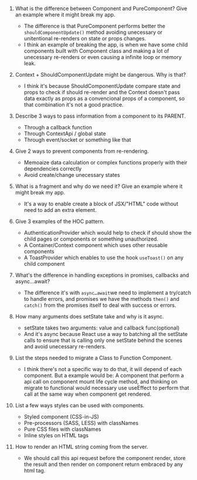 1. What is the difference between Component and PureComponent?
   Give an example where it might break my app.

   - The difference is that PureComponent performs better the `shouldComponentUpdate()` method avoiding unecessary or unitentional re-renders on state or props changes.
   - I think an example of breaking the app, is when we have some child components built with Component class and making a lot of unecessary re-renders or even causing a infinite loop or memory leak.

2. Context + ShouldComponentUpdate might be dangerous. Why is
   that?

   - I think it's because ShouldComponentUpdate compare state and props to check if should re-render and the Context doesn't pass data exactly as props as a convencional props of a component, so that combination it's not a good practice.

3. Describe 3 ways to pass information from a component to its
   PARENT.

   - Through a callback function
   - Through ContextApi / global state
   - Through event/socket or something like that

4. Give 2 ways to prevent components from re-rendering.

   - Memoaize data calculation or complex functions properly with their dependencies correctly
   - Avoid create/change unecessary states

5. What is a fragment and why do we need it? Give an example where it might break my app.

   - It's a way to enable create a block of JSX/"HTML" code without need to add an extra element.

6. Give 3 examples of the HOC pattern.

   - AuthenticationProvider which would help to check if should show the child pages or components or something unauthorized.
   - A Container/Context component which uses other reusable components
   - A ToastProvider which enables to use the hook `useToast()` on any child component

7. What's the difference in handling exceptions in promises,
   callbacks and async…await?

   - The difference it's with `async…await`we need to implement a try/catch to handle errors, and promises we have the methods `then()` and `catch()` from the promises itself to deal with success or errors.

8. How many arguments does setState take and why is it async.

   - setState takes two arguments: value and callback func(optional)
   - And it's async because React use a way to batching all the setState calls to ensure that is calling only one setState behind the scenes and avoid unecessary re-renders.

9. List the steps needed to migrate a Class to Function
   Component.

   - I think there's not a specific way to do that, it will depend of each component. But a example would be: A component that perform a api call on component mount life cycle method, and thinking on migrate to functional would necessary use useEffect to perform that call at the same way when component get rendered.

10. List a few ways styles can be used with components.

    - Styled component (CSS-in-JS)
    - Pre-processors (SASS, LESS) with classNames
    - Pure CSS files with classNames
    - Inline styles on HTML tags

11. How to render an HTML string coming from the server.

    - We should call this api request before the component render, store the result and then render on component return embraced by any html tag.
